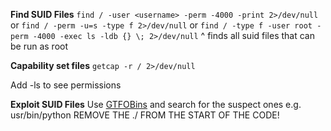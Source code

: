 **Find SUID Files**
`find / -user <username> -perm -4000 -print 2>/dev/null`
or
`find / -perm -u=s -type f 2>/dev/null`
or
`find / -type f -user root -perm -4000 -exec ls -ldb {} \; 2>/dev/null`
^ finds all suid files that can be run as root

**Capability set files**
`getcap -r / 2>/dev/null`

Add -ls to see permissions

**Exploit SUID Files**
Use [GTFOBins](https://gtfobins.github.io/) and search for the suspect ones e.g. usr/bin/python
REMOVE THE ./ FROM THE START OF THE CODE!
